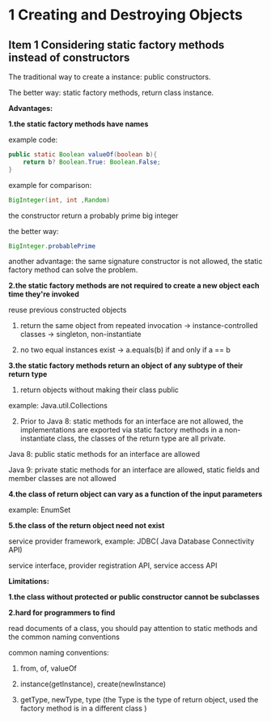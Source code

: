 # 1 Creating and Destroying Objects

## Item 1 Considering static factory methods instead of constructors

The traditional way to create a instance: public constructors.

The better way: static factory methods, return class instance.

**Advantages:**

**1.the static factory methods have names**

example code:

```java
public static Boolean valueOf(boolean b){
    return b? Boolean.True: Boolean.False;
}
```

example for comparison:

```java
BigInteger(int, int ,Random)
```

the constructor return a probably prime big integer

the better way:

```java
BigInteger.probablePrime
```

 another advantage: the same signature constructor is not allowed, the static factory method can solve the problem.

**2.the static factory methods are not required to create a new object each time they're invoked**

reuse previous constructed objects 

1) return the same object from repeated invocation -> instance-controlled classes -> singleton, non-instantiate

2) no two equal instances exist -> a.equals(b) if and only if a == b

**3.the static factory methods return an object of any subtype of their return type**

1) return objects without making their class public 

example: Java.util.Collections

2) Prior to Java 8: static methods for an interface are not allowed, the implementations are exported via static factory methods in a non-instantiate class, the classes of the return type are all private.

Java 8: public static methods for an interface are allowed

Java 9: private static methods for an interface are allowed, static fields and member classes are not allowed

**4.the class of return object can vary as a function of the input parameters**

example: EnumSet

**5.the class of the return object need not exist**

service provider framework, example: JDBC( Java Database Connectivity API)

service interface, provider registration API, service access API

**Limitations:**

**1.the class without protected or public constructor cannot be subclasses**

**2.hard for programmers to find**

read documents of a class, you should pay attention to static methods and the common naming conventions

common naming conventions:

1) from, of, valueOf

2) instance(getInstance), create(newInstance)

3) getType, newType, type (the Type is the type of return object, used the factory method is in a different class )